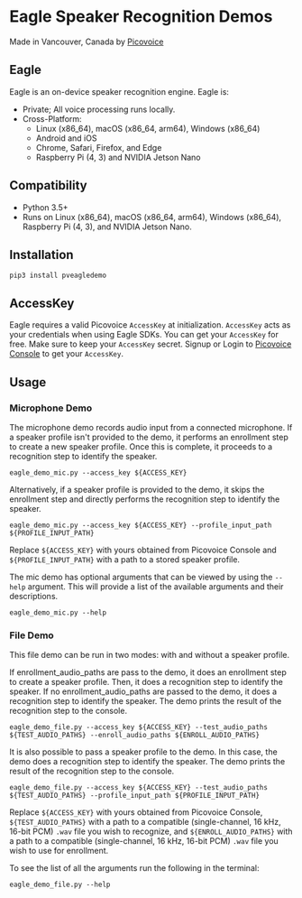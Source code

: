 # Eagle Speaker Recognition Demos

Made in Vancouver, Canada by [Picovoice](https://picovoice.ai)

## Eagle

Eagle is an on-device speaker recognition engine. Eagle is:

- Private; All voice processing runs locally.
- Cross-Platform:
    - Linux (x86_64), macOS (x86_64, arm64), Windows (x86_64)
    - Android and iOS
    - Chrome, Safari, Firefox, and Edge
    - Raspberry Pi (4, 3) and NVIDIA Jetson Nano

## Compatibility

- Python 3.5+
- Runs on Linux (x86_64), macOS (x86_64, arm64), Windows (x86_64), Raspberry Pi (4, 3), and NVIDIA Jetson Nano.

## Installation

```console
pip3 install pveagledemo
```

## AccessKey

Eagle requires a valid Picovoice `AccessKey` at initialization. `AccessKey` acts as your credentials when using Eagle
SDKs. You can get your `AccessKey` for free. Make sure to keep your `AccessKey` secret.
Signup or Login to [Picovoice Console](https://console.picovoice.ai/) to get your `AccessKey`.

## Usage

### Microphone Demo

The microphone demo records audio input from a connected microphone. If a speaker profile isn't provided to the demo, it
performs an enrollment step to create a new speaker profile. Once this is complete, it proceeds to a recognition step to
identify the speaker.

```console
eagle_demo_mic.py --access_key ${ACCESS_KEY}
```

Alternatively, if a speaker profile is provided to the demo, it skips the enrollment step and directly performs the
recognition step to identify the speaker.

```console
eagle_demo_mic.py --access_key ${ACCESS_KEY} --profile_input_path ${PROFILE_INPUT_PATH}
```

Replace `${ACCESS_KEY}` with yours obtained from Picovoice Console and `${PROFILE_INPUT_PATH}` with a path to a stored
speaker profile.

The mic demo has optional arguments that can be viewed by using the `--help` argument. This will provide a list of the
available arguments and their descriptions.

```console
eagle_demo_mic.py --help
```

### File Demo

This file demo can be run in two modes: with and without a speaker profile.

If enrollment_audio_paths are pass to the demo, it does an enrollment step to create a speaker profile. Then, it does a
recognition step to identify the speaker. If no enrollment_audio_paths are passed to the demo, it does a recognition
step to identify the speaker. The demo prints the result of the recognition step to the console.

```console
eagle_demo_file.py --access_key ${ACCESS_KEY} --test_audio_paths ${TEST_AUDIO_PATHS} --enroll_audio_paths ${ENROLL_AUDIO_PATHS}
```

It is also possible to pass a speaker profile to the demo. In this case, the demo does a recognition step to identify
the speaker. The demo prints the result of the recognition step to the console.

```console
eagle_demo_file.py --access_key ${ACCESS_KEY} --test_audio_paths ${TEST_AUDIO_PATHS} --profile_input_path ${PROFILE_INPUT_PATH}
```

Replace `${ACCESS_KEY}` with yours obtained from Picovoice Console, `${TEST_AUDIO_PATHS}` with a path to a compatible
(single-channel, 16 kHz, 16-bit PCM) `.wav` file you wish to recognize, and `${ENROLL_AUDIO_PATHS}` with a path to a
compatible (single-channel, 16 kHz, 16-bit PCM) `.wav` file you wish to use for enrollment.

To see the list of all the arguments run the following in the terminal:

```console
eagle_demo_file.py --help
```

